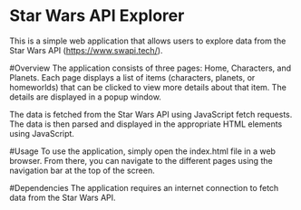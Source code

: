 # Star Wars API Explorer
This is a simple web application that allows users to explore data from the Star Wars API (https://www.swapi.tech/).

#Overview
The application consists of three pages: Home, Characters, and Planets. Each page displays a list of items (characters, planets, or homeworlds) that can be clicked to view more details about that item. The details are displayed in a popup window.

The data is fetched from the Star Wars API using JavaScript fetch requests. The data is then parsed and displayed in the appropriate HTML elements using JavaScript.

#Usage
To use the application, simply open the index.html file in a web browser. From there, you can navigate to the different pages using the navigation bar at the top of the screen.

#Dependencies
The application requires an internet connection to fetch data from the Star Wars API. 
